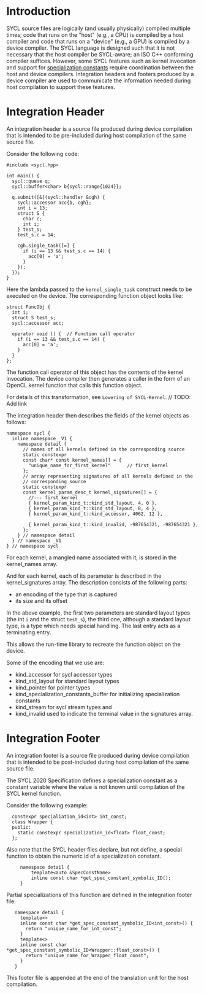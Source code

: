 # Introduction
SYCL source files are logically (and usually physically) compiled multiple times; code that runs on the "host" (e.g., a CPU) is compiled by a host compiler and code that runs on a "device" (e.g., a GPU) is compiled by a device compiler. The SYCL language is designed such that it is not necessary that the host compiler be SYCL-aware; an ISO C++ conforming compiler suffices. However, some SYCL features such as kernel invocation and support for
[specialization constants](https://registry.khronos.org/SYCL/specs/sycl-2020/html/sycl-2020.html#_specialization_constants)
require coordination between the host and device compilers. Integration headers and footers produced by a device compiler are used to communicate the information needed during host compilation to support these features.

# Integration Header
An integration header is a source file produced during device compilation that is intended to be pre-included during host compilation of the same source file.

Consider the following code:

```
#include <sycl.hpp>

int main() {
  sycl::queue q;
  sycl::buffer<char> b{sycl::range{1024}};

  q.submit([&](sycl::handler &cgh) {
    sycl::accessor acc{b, cgh};
    int i = 13;
    struct S {
      char c;
      int i;
    } test_s;
    test_s.c = 14;

    cgh.single_task([=] {
      if (i == 13 && test_s.c == 14) {
        acc[0] = 'a';
      }
    });
  });
}
```

Here the lambda passed to the `kernel_single_task` construct needs to be executed on the device.  The corresponding function object looks like:

```
struct FuncObj {
  int i;
  struct S test_s;
  sycl::accessor acc;

  operator void () {  // Function call operator
    if (i == 13 && test_s.c == 14) {
      acc[0] = 'a';
    }
  }
};
```

The function call operator of this object has the contents of the kernel invocation.  The device compiler then generates a caller in the form of an OpenCL kernel function that calls this function object.

For details of this transformation, see `Lowering of SYCL-Kernel`. // TODO: Add link

The integration header then describes the fields of the kernel objects as follows:

```
namespace sycl {
  inline namespace _V1 {
    namespace detail {
      // names of all kernels defined in the corresponding source
      static constexpr
      const char* const kernel_names[] = {
        "unique_name_for_first_kernel"      // first_kernel
      };
      // array representing signatures of all kernels defined in the
      // corresponding source
      static constexpr
      const kernel_param_desc_t kernel_signatures[] = {
        //--- first_kernel
        { kernel_param_kind_t::kind_std_layout, 4, 0 },
        { kernel_param_kind_t::kind_std_layout, 8, 4 },
        { kernel_param_kind_t::kind_accessor, 4062, 12 },

        { kernel_param_kind_t::kind_invalid, -987654321, -987654321 },
      };
    } // namespace detail
  } // namespace _V1
} // namespace sycl
```

For each kernel, a mangled name associated with it, is stored in the kernel_names array.

And for each kernel, each of its parameter is described in the kernel_signatures array.   The description consists of the following parts:

* an encoding of the type that is captured
* its size and its offset

In the above example, the first two parameters are standard layout types (the int `i` and the struct `test_s`), the third one, although a standard layout type, is a type which needs special handling.   The last entry acts as a terminating entry.

This allows the run-time library to recreate the function object on the device.

Some of the encoding that we use are:

* kind_accessor  for sycl accessor types
* kind_std_layout for standard layout types
* kind_pointer for pointer types
* kind_specialization_constants_buffer for initializing specialization constants
* kind_stream for sycl stream types and
* kind_invalid used to indicate the terminal value in the signatures array.


# Integration Footer
An integration footer is a source file produced during device compilation that is intended to be post-included during host compilation of the same source file.

The SYCL 2020 Specification defines a specialization constant as a constant variable where the value is not known until compilation of the SYCL kernel function.

Consider the following example:
```
  constexpr specialiation_id<int> int_const;
  class Wrapper {
  public:
    static constexpr specialization_id<float> float_const;
  };
```

Also note that the SYCL header files declare, but not define, a special function to obtain the numeric id of a specialization constant.
```
     namespace detail {
         template<auto &SpecConstName>
         inline const char *get_spec_constant_symbolic_ID();
     }
```


Partial specializations of this function are defined in the integration footer file:
```
   namespace detail {
     template<>
     inline const char *get_spec_constant_symbolic_ID<int_const>() {
       return "unique_name_for_int_const";
     }
     template<>
     inline const char *get_spec_constant_symbolic_ID<Wrapper::float_const>() {
       return "unique_name_for_Wrapper_float_const";
     }
   }
```

This footer file is appended at the end of the translation unit for the host compilation.
